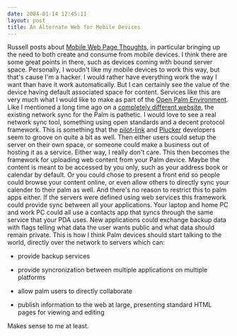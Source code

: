 ```yaml
---
date: 2004-01-14 12:45:11
layout: post
title: An Alternate Web for Mobile Devices
---
```


Russell posts about [Mobile Web Page Thoughts](http://www.russellbeattie.com/notebook/1005647.html), in particular bringing up the need to both create and consume from mobile devices. I think there are some great points in there, such as devices coming with bound server space. Personally, I woudn't like my mobile devices to work this way, but that's cause I'm a hacker. I would rather have everything work the way I want than have it work automatically. But I can certainly see the value of the device having default associated space for content. Services like this are very much what I would like to make as part of the [Open Palm Environment](http://openpalmenv.sourceforge.net/). Like I mentioned a long time ago on a [completely different website](http://www.unrooted.net/openSource/palmos.html), the existing network sync for the Palm is pathetic. I would love to see a real network sync tool, something using open standards and a decent protocol framework. This is something that the [pilot-link](http://www.pilot-link.org) and [Plucker](http://www.plkr.org) developers seem to groove on quite a bit as well. Then either users could setup the server on their own space, or someone could make a business out of hosting it as a service. Either way, I really don't care. This then becomes the framework for uploading web content from your Palm device. Maybe the content is meant to be accessed by you only, such as your address book or calendar by default. Or you could chose to present a front end so people could browse your content online, or even allow others to directly sync your calender to their palm as well. And there's no reason to restrict this to palm apps either. If the servers were defined using web services this framework could provide sync between all your applications. Your laptop and home PC and work PC could all use a contacts app that syncs through the same service that your PDA uses. New applications could exchange backup data with flags telling what data the user wants public and what data should remain private. This is how I think Palm devices should start talking to the world, directly over the network to servers which can:




  * provide backup services

  * provide syncronization between multiple applications on multiple platforms

  * allow palm users to directly collaborate

  * publish information to the web at large, presenting standard HTML pages for viewing and editing


Makes sense to me at least.
